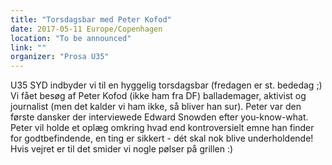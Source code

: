 ```yaml
---
title: "Torsdagsbar med Peter Kofod"
date: 2017-05-11 Europe/Copenhagen
location: "To be announced"
link: ""
organizer: "Prosa U35"
---
```

U35 SYD indbyder vi til en hyggelig torsdagsbar (fredagen er st. bededag ;)
Vi fået besøg af Peter Kofod (ikke ham fra DF) ballademager, aktivist og journalist (men det kalder vi ham ikke, så bliver han sur). Peter var den første dansker der interviewede Edward Snowden efter you-know-what. Peter vil holde et oplæg omkring
hvad end kontroversielt emne han finder for godtbefindende, en ting er sikkert - dét skal nok blive underholdende! Hvis vejret er til det smider vi nogle pølser på grillen :)